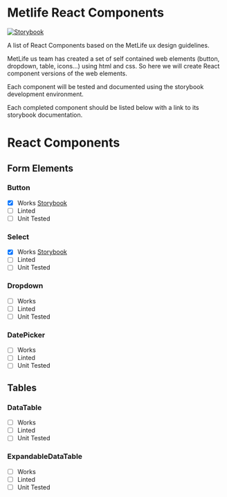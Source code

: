 # Metlife React Components

[![Storybook](https://github.com/storybooks/press/blob/master/badges/storybook.svg)](https://metlife-mars.github.io/metlife-react-components)

A list of React Components based on the MetLife ux design guidelines.

MetLife us team has created a set of self contained web elements (button, dropdown, table, icons...) using html and css. So here we will create React component versions of the web elements.

Each component will be tested and documented using the storybook development environment.

Each completed component should be listed below with a link to its storybook documentation.

# React Components

## Form Elements

### Button
* [x] Works [Storybook]()
* [ ] Linted
* [ ] Unit Tested

### Select
* [x] Works [Storybook]()
* [ ] Linted
* [ ] Unit Tested

### Dropdown
* [ ] Works
* [ ] Linted
* [ ] Unit Tested

### DatePicker
* [ ] Works
* [ ] Linted
* [ ] Unit Tested

## Tables

### DataTable
* [ ] Works
* [ ] Linted
* [ ] Unit Tested

### ExpandableDataTable
* [ ] Works
* [ ] Linted
* [ ] Unit Tested
